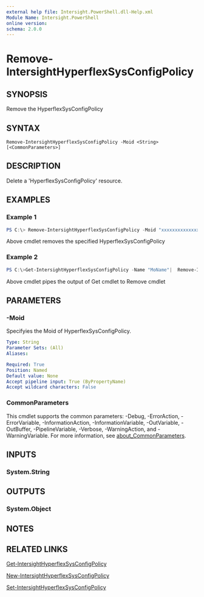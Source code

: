 ```yaml
---
external help file: Intersight.PowerShell.dll-Help.xml
Module Name: Intersight.PowerShell
online version:
schema: 2.0.0
---
```


# Remove-IntersightHyperflexSysConfigPolicy

## SYNOPSIS
Remove the HyperflexSysConfigPolicy

## SYNTAX

```
Remove-IntersightHyperflexSysConfigPolicy -Moid <String> [<CommonParameters>]
```

## DESCRIPTION
Delete a &apos;HyperflexSysConfigPolicy&apos; resource.

## EXAMPLES

### Example 1
```powershell
PS C:\> Remove-IntersightHyperflexSysConfigPolicy -Moid "xxxxxxxxxxxxxxxxxxxxxxxxxxx"
```
Above cmdlet removes the specified HyperflexSysConfigPolicy 

### Example 2
```powershell
PS C:\>Get-IntersightHyperflexSysConfigPolicy -Name "MoName"|  Remove-IntersightHyperflexSysConfigPolicy
```
Above cmdlet pipes the output of Get cmdlet to Remove cmdlet

## PARAMETERS

### -Moid
Specifyies the Moid of HyperflexSysConfigPolicy.

```yaml
Type: String
Parameter Sets: (All)
Aliases:

Required: True
Position: Named
Default value: None
Accept pipeline input: True (ByPropertyName)
Accept wildcard characters: False
```

### CommonParameters
This cmdlet supports the common parameters: -Debug, -ErrorAction, -ErrorVariable, -InformationAction, -InformationVariable, -OutVariable, -OutBuffer, -PipelineVariable, -Verbose, -WarningAction, and -WarningVariable. For more information, see [about_CommonParameters](http://go.microsoft.com/fwlink/?LinkID=113216).

## INPUTS

### System.String

## OUTPUTS

### System.Object
## NOTES

## RELATED LINKS

[Get-IntersightHyperflexSysConfigPolicy](./Get-IntersightHyperflexSysConfigPolicy.md)

[New-IntersightHyperflexSysConfigPolicy](./New-IntersightHyperflexSysConfigPolicy.md)

[Set-IntersightHyperflexSysConfigPolicy](./Set-IntersightHyperflexSysConfigPolicy.md)

